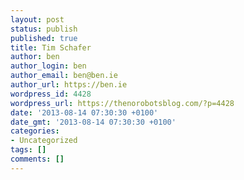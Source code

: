```yaml
---
layout: post
status: publish
published: true
title: Tim Schafer
author: ben
author_login: ben
author_email: ben@ben.ie
author_url: https://ben.ie
wordpress_id: 4428
wordpress_url: https://thenorobotsblog.com/?p=4428
date: '2013-08-14 07:30:30 +0100'
date_gmt: '2013-08-14 07:30:30 +0100'
categories:
- Uncategorized
tags: []
comments: []
---
```


